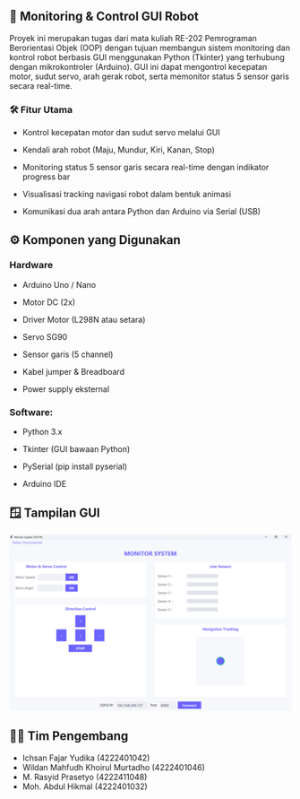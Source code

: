 ## 📡 Monitoring & Control GUI Robot

Proyek ini merupakan tugas dari mata kuliah RE-202 Pemrograman Berorientasi Objek (OOP) dengan tujuan membangun sistem monitoring dan kontrol robot berbasis GUI menggunakan Python (Tkinter) yang terhubung dengan mikrokontroler (Arduino). GUI ini dapat mengontrol kecepatan motor, sudut servo, arah gerak robot, serta memonitor status 5 sensor garis secara real-time.

### 🛠️ Fitur Utama

- Kontrol kecepatan motor dan sudut servo melalui GUI

- Kendali arah robot (Maju, Mundur, Kiri, Kanan, Stop)

- Monitoring status 5 sensor garis secara real-time dengan indikator progress bar

- Visualisasi tracking navigasi robot dalam bentuk animasi

- Komunikasi dua arah antara Python dan Arduino via Serial (USB)

## ⚙️ Komponen yang Digunakan

### Hardware

- Arduino Uno / Nano

- Motor DC (2x)

- Driver Motor (L298N atau setara)

- Servo SG90

- Sensor garis (5 channel)

- Kabel jumper & Breadboard

- Power supply eksternal

### Software:

- Python 3.x

- Tkinter (GUI bawaan Python)

- PySerial (pip install pyserial)

- Arduino IDE

## 🪟 Tampilan GUI

![](asset/gui.png)  

## 🧑‍💻 Tim Pengembang

- Ichsan Fajar Yudika (4222401042)
- Wildan Mahfudh Khoirul Murtadho (4222401046)
- M. Rasyid Prasetyo (4222411048)
- Moh. Abdul Hikmal (4222401032)


